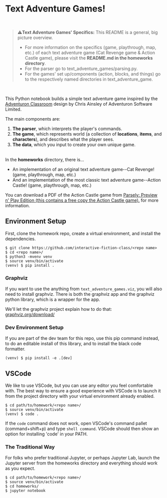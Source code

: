 # Text Adventure Games!
<br>

> **⚠️Text Adventure Games' Specifics:** This README is a general, big picture overview.
> - For more information on the specifics (game, playthrough, map, etc.) of each text adventure game (Cat Revenge game & Action Castle game), please visit the **README.md in the homeworks directory**.
> - For the parser go to text_adventure_games/parsing.py.
> - For the games' set up/components (action, blocks, and things) go to the respectively named directories in text_adventure_game.

<br>

This Python notebook builds a simple text adventure game inspired by the
[Adventuron Classroom](https://adventuron.io/classroom/) design by Chris
Ainsley of Adventuron Software Limited.

The main components are:
1. __The parser__, which interprets the player's commands.
2. __The game__, which represents world (a collection of __locations__,
   __items__, and __characters__), and describes what the player sees.
3. __The data__, which you input to create your own unique game.

<br> In the **homeworks** directory, there is...
- An implementation of an original text adventure game--Cat Revenge! (game, playthrough, map, etc.)
- And an implementation of the most classic text adventure game--Action Castle! (game, playthrough, map, etc.)

You can download a PDF of the Action Castle game from [Parsely: Preview n' Play Edition (this
contains a free copy the Action Castle game).](http://www.memento-mori.com/pdf/parsely-preview-n-play-edition) for more information.


## Environment Setup

First, clone the homework repo, create a virtual environment, and install
the dependencies.

```
$ git clone https://github.com/interactive-fiction-class/<repo name>
$ cd <repo name>/
$ python3 -mvenv venv
$ source venv/bin/activate
(venv) $ pip install .
```

### Graphviz

If you want to use the anything from `text_adventure_games.viz`, you will also need to install graphviz. There is both the graphviz app and the graphviz python library, which is a wrapper for the app.

We'll let the graphviz project explain how to do that: [graphviz.org/download/](https://graphviz.org/download/)

### Dev Environment Setup

If you are part of the dev team for this repo, use this pip command instead,
to do an editable install of this library, and to install the black code
formatter.

```
(venv) $ pip install -e .[dev]
```

## VSCode

We like to use VSCode, but you can use any editor you feel comfortable with.
The best way to ensure a good experience with VSCode is to launch it from the
project directory with your virtual environment already enabled.

```
$ cd path/to/homework/<repo name>/
$ source venv/bin/activate
(venv) $ code .
```

If the `code` command does not work, open VSCode's command pallet (command+shift+p)
and type `shell command`. VSCode should then show an option for installing
'code' in your PATH.


### The Traditional Way

For folks who prefer traditional Jupyter, or perhaps Jupyter Lab, launch the
Jupyter server from the homeworks directory and everything should work as you
expect.

```
$ cd path/to/homework/<repo name>/
$ source venv/bin/activate
$ cd homeworks/
$ jupyter notebook
```
